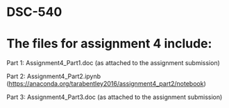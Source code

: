 # DSC-540
# The files for assignment 4 include:

Part 1: Assignment4_Part1.doc (as attached to the assignment submission)

Part 2: Assignment4_Part2.ipynb (https://anaconda.org/tarabentley2016/assignment4_part2/notebook)

Part 3: Assignment4_Part3.doc (as attached to the assignment submission)
